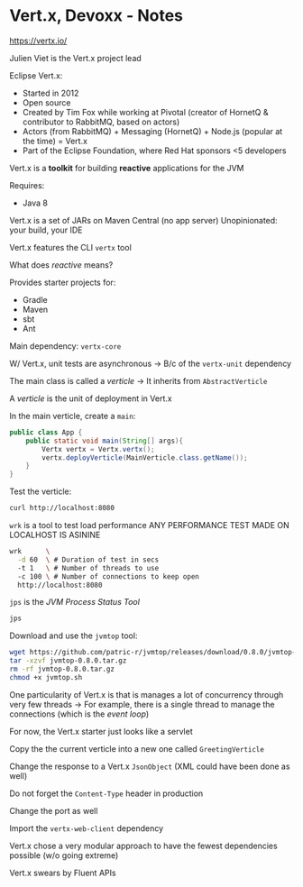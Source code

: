 # Vert.x, Devoxx - Notes

<https://vertx.io/>

Julien Viet is the Vert.x project lead

Eclipse Vert.x:
- Started in 2012
- Open source
- Created by Tim Fox while working at Pivotal (creator of HornetQ & contributor to RabbitMQ, based on actors)
- Actors (from RabbitMQ) + Messaging (HornetQ) + Node.js (popular at the time) = Vert.x
- Part of the Eclipse Foundation, where Red Hat sponsors <5 developers

Vert.x is a **toolkit** for building **reactive** applications for the JVM

Requires:
- Java 8

Vert.x is a set of JARs on Maven Central (no app server)
Unopinionated: your build, your IDE

Vert.x features the CLI `vertx` tool

What does _reactive_ means?

Provides starter projects for:
- Gradle
- Maven
- sbt
- Ant

Main dependency: `vertx-core`

W/ Vert.x, unit tests are asynchronous
-> B/c of the `vertx-unit` dependency

The main class is called a _verticle_
-> It inherits from `AbstractVerticle`

A _verticle_ is the unit of deployment in Vert.x

In the main verticle, create a `main`:
```java
public class App {
    public static void main(String[] args){
        Vertx vertx = Vertx.vertx();
        vertx.deployVerticle(MainVerticle.class.getName());
    }
}
```

Test the verticle:
```bash
curl http://localhost:8080
```

`wrk` is a tool to test load performance
ANY PERFORMANCE TEST MADE ON LOCALHOST IS ASININE
```bash
wrk      \
  -d 60  \ # Duration of test in secs
  -t 1   \ # Number of threads to use
  -c 100 \ # Number of connections to keep open
  http://localhost:8080
```

`jps` is the _JVM Process Status Tool_
```bash
jps
```

Download and use the `jvmtop` tool:
```bash
wget https://github.com/patric-r/jvmtop/releases/download/0.8.0/jvmtop-0.8.0.tar.gz
tar -xzvf jvmtop-0.8.0.tar.gz
rm -rf jvmtop-0.8.0.tar.gz
chmod +x jvmtop.sh
```

One particularity of Vert.x is that is manages a lot of concurrency through very few threads
-> For example, there is a single thread to manage the connections (which is the _event loop_)

For now, the Vert.x starter just looks like a servlet

Copy the the current verticle into a new one called `GreetingVerticle`

Change the response to a Vert.x `JsonObject` (XML could have been done as well)

Do not forget the `Content-Type` header in production

Change the port as well

Import the `vertx-web-client` dependency

Vert.x chose a very modular approach to have the fewest dependencies possible (w/o going extreme)

Vert.x swears by Fluent APIs

